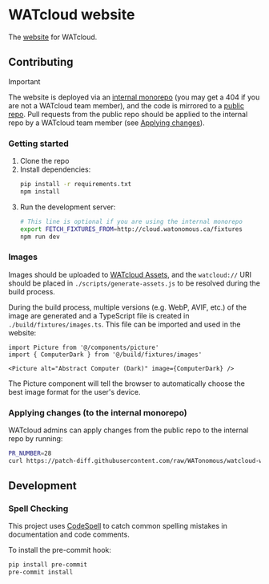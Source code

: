 # WATcloud website

The [website](https://cloud.watonomous.ca) for WATcloud.

## Contributing

> [!IMPORTANT]  
> The website is deployed via an [internal monorepo](https://github.com/WATonomous/infra-config)
> (you may get a 404 if you are not a WATcloud team member), and the code is mirrored to a
> [public repo](https://github.com/WATonomous/watcloud-website). Pull requests from the public
> repo should be applied to the internal repo by a WATcloud team member (see
> [Applying changes](#applying-changes-to-the-internal-monorepo)).

### Getting started

1. Clone the repo
2. Install dependencies:
    ```bash
    pip install -r requirements.txt
    npm install
    ```
3. Run the development server:
    ```bash
    # This line is optional if you are using the internal monorepo
    export FETCH_FIXTURES_FROM=http://cloud.watonomous.ca/fixtures
    npm run dev
    ```

### Images

Images should be uploaded to [WATcloud Assets](https://cloud.watonomous.ca/docs/utilities/assets), and the `watcloud://` URI should be placed in `./scripts/generate-assets.js` to be resolved during the build process.

During the build process, multiple versions (e.g. WebP, AVIF, etc.) of the image are generated and a TypeScript file is created in `./build/fixtures/images.ts`. This file can be imported and used in the website:

```tsx
import Picture from '@/components/picture'
import { ComputerDark } from '@/build/fixtures/images'

<Picture alt="Abstract Computer (Dark)" image={ComputerDark} />
```

The Picture component will tell the browser to automatically choose the best image format for the user's device.

### Applying changes (to the internal monorepo)

WATcloud admins can apply changes from the public repo to the internal repo by running:

```sh
PR_NUMBER=28
curl https://patch-diff.githubusercontent.com/raw/WATonomous/watcloud-website/pull/$PR_NUMBER.patch | git am --directory=website
```

## Development

### Spell Checking

This project uses [CodeSpell](https://github.com/codespell-project/codespell) to catch common spelling mistakes in documentation and code comments.

To install the pre-commit hook:

```bash
pip install pre-commit
pre-commit install
```
